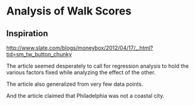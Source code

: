 # Analysis of Walk Scores

## Inspiration
http://www.slate.com/blogs/moneybox/2012/04/17/_.html?tid=sm_tw_button_chunky

The article seemed desperately to call for regression analysis to hold the various factors fixed while analyzing the effect of the other.

The article also generalized from very few data points.

And the article claimed that Philadelphia was not a coastal city.
